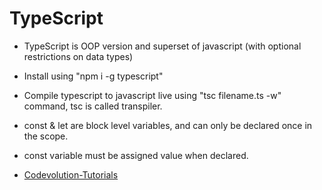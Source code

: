 # TypeScript

* TypeScript is OOP version and superset of javascript (with optional restrictions on data types)

* Install using "npm i -g typescript"
* Compile typescript to javascript live using "tsc filename.ts -w" command, tsc is called transpiler.

* const & let are block level variables, and can only be declared once in the scope.
* const variable must be assigned value when declared.

* [Codevolution-Tutorials](#https://github.com/gopinav/TypeScript-Tutorial/blob/master/Code/main.ts)
